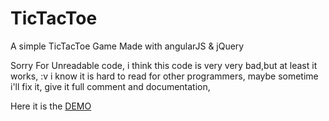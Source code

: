 # TicTacToe
A simple TicTacToe Game Made with angularJS &amp; jQuery

Sorry For Unreadable code, i think this code is very very bad,but at least it works, :v 
i know it is hard to read for other programmers, maybe sometime i'll fix it, give it full comment and documentation,

Here it is the <a href="http://www.ihvanmp.com/works/tictac/">DEMO</a>
